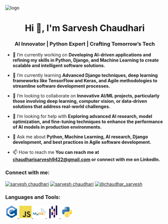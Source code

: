 ![logo](https://github.com/SarvesH9422/SarvesH9422/blob/main/GithubBanner.png)
<h1 align="center">Hi 👋, I'm Sarvesh Chaudhari</h1>
<h3 align="center">AI Innovator | Python Expert | Crafting Tomorrow’s Tech</h3>

- 🔭 I’m currently working on **Developing AI-driven applications and refining my skills in Python, Django, and Machine Learning to create scalable and intelligent software solutions.**

- 🌱 I’m currently learning **Advanced Django techniques, deep learning frameworks like TensorFlow and Keras, and Agile methodologies to streamline software development processes.**

- 👯 I’m looking to collaborate on **Innovative AI/ML projects, particularly those involving deep learning, computer vision, or data-driven solutions that address real-world challenges.**

- 🤝 I’m looking for help with **Exploring advanced AI research, model optimization, and fine-tuning techniques to enhance the performance of AI models in production environments.**

- 💬 Ask me about **Python, Machine Learning, AI research, Django development, and best practices in Agile software development.**

- 📫 How to reach me **You can reach me at chaudharisarvesh9422@gmail.com or connect with me on LinkedIn.**

<h3 align="left">Connect with me:</h3>
<p align="left">
<a href="https://twitter.com/sarvesh chaudhari" target="blank"><img align="center" src="https://raw.githubusercontent.com/rahuldkjain/github-profile-readme-generator/master/src/images/icons/Social/twitter.svg" alt="sarvesh chaudhari" height="30" width="40" /></a>
<a href="https://linkedin.com/in/sarvesh chaudhari" target="blank"><img align="center" src="https://raw.githubusercontent.com/rahuldkjain/github-profile-readme-generator/master/src/images/icons/Social/linked-in-alt.svg" alt="sarvesh chaudhari" height="30" width="40" /></a>
<a href="https://instagram.com/@chaudhar_sarvesh" target="blank"><img align="center" src="https://raw.githubusercontent.com/rahuldkjain/github-profile-readme-generator/master/src/images/icons/Social/instagram.svg" alt="@chaudhar_sarvesh" height="30" width="40" /></a>
</p>

<h3 align="left">Languages and Tools:</h3>
<p align="left"> <a href="https://www.cprogramming.com/" target="_blank" rel="noreferrer"> <img src="https://raw.githubusercontent.com/devicons/devicon/master/icons/c/c-original.svg" alt="c" width="40" height="40"/> </a> <a href="https://developer.mozilla.org/en-US/docs/Web/JavaScript" target="_blank" rel="noreferrer"> <img src="https://raw.githubusercontent.com/devicons/devicon/master/icons/javascript/javascript-original.svg" alt="javascript" width="40" height="40"/> </a> <a href="https://www.mysql.com/" target="_blank" rel="noreferrer"> <img src="https://raw.githubusercontent.com/devicons/devicon/master/icons/mysql/mysql-original-wordmark.svg" alt="mysql" width="40" height="40"/> </a> <a href="https://pandas.pydata.org/" target="_blank" rel="noreferrer"> <img src="https://raw.githubusercontent.com/devicons/devicon/2ae2a900d2f041da66e950e4d48052658d850630/icons/pandas/pandas-original.svg" alt="pandas" width="40" height="40"/> </a> <a href="https://www.python.org" target="_blank" rel="noreferrer"> <img src="https://raw.githubusercontent.com/devicons/devicon/master/icons/python/python-original.svg" alt="python" width="40" height="40"/> </a> </p>
